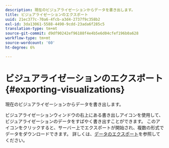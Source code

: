 ```yaml
---
description: 現在のビジュアライゼーションからデータを書き出します。
title: ビジュアライゼーションのエクスポート
uuid: 21ec377c-70a6-4fcb-a3d4-2737f9c358b2
exl-id: 3da13061-5588-4490-9cdd-23ada6f285c5
translation-type: tm+mt
source-git-commit: d9df90242ef96188f4e4b5e6d04cfef196b0a628
workflow-type: tm+mt
source-wordcount: '60'
ht-degree: 6%

---
```


# ビジュアライゼーションのエクスポート{#exporting-visualizations}

現在のビジュアライゼーションからデータを書き出します。

ビジュアライゼーションウィンドウの右上にある書き出しアイコンを使用して、ビジュアライゼーションのデータをすばやく書き出すことができます。 このアイコンをクリックすると、サーバー上でエクスポートが開始され、複数の形式でデータをダウンロードできます。 詳しくは、[データのエクスポート](../../../../home/c-adobe-data-workbench-dashboard/c-exporting-data.md#concept-826596f7c95649b2adbcafd91fad782b)を参照してください。
